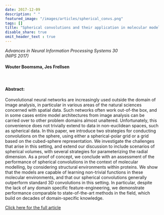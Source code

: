 ```yaml
---
date: 2017-12-09
description: " "
featured_image: "/images/articles/spherical_convs.png"
tags: []
title: "Spherical convolutions and their application in molecular modelling"
disable_share: true
omit_header_text : true
---
```


_Advances in Neural Information Processing Systems 30</br>(NIPS 2017)_

#### Wouter Boomsma, Jes Frellsen <!--more-->
</br>

#### Abstract:
Convolutional neural networks are increasingly used outside the domain of image
analysis, in particular in various areas of the natural sciences concerned with
spatial data. Such networks often work out-of-the box, and in some cases entire
model architectures from image analysis can be carried over to other problem
domains almost unaltered. Unfortunately, this convenience does not trivially
extend to data in non-euclidean spaces, such as spherical data. In this paper, we
introduce two strategies for conducting convolutions on the sphere, using either
a spherical-polar grid or a grid based on the cubed-sphere representation. We
investigate the challenges that arise in this setting, and extend our discussion to
include scenarios of spherical volumes, with several strategies for parameterizing
the radial dimension. As a proof of concept, we conclude with an assessment of the
performance of spherical convolutions in the context of molecular modelling, by
considering structural environments within proteins. We show that the models are
capable of learning non-trivial functions in these molecular environments, and that
our spherical convolutions generally outperform standard 3D convolutions in this
setting. In particular, despite the lack of any domain specific feature-engineering,
we demonstrate performance comparable to state-of-the-art methods in the field,
which build on decades of domain-specific knowledge.


[Click here for the full article](https://papers.nips.cc/paper/2017/file/1113d7a76ffceca1bb350bfe145467c6-Paper.pdf)
